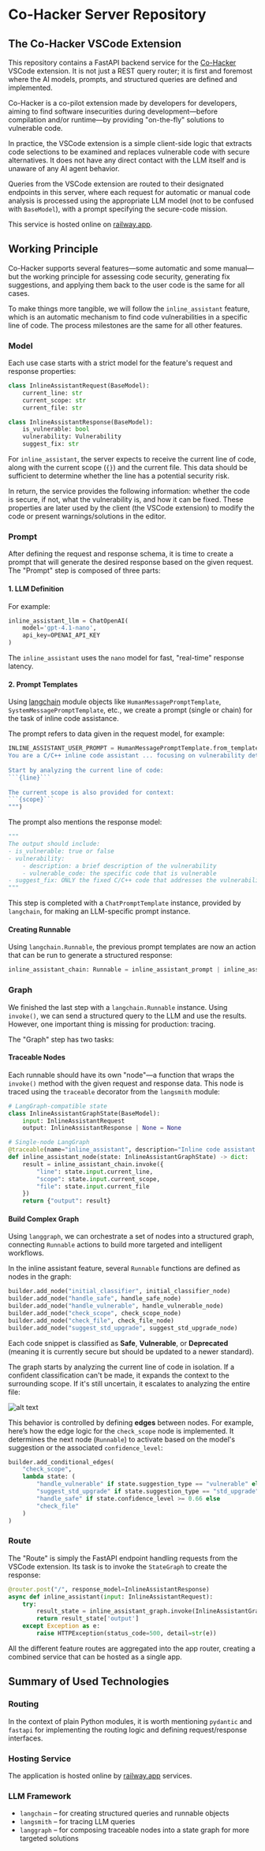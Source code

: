 # Co-Hacker Server Repository

## The Co-Hacker VSCode Extension

This repository contains a FastAPI backend service for the [Co-Hacker](https://github.com/HeapHopper/co-hacker) VSCode extension. It is not just a REST query router; it is first and foremost where the AI models, prompts, and structured queries are defined and implemented.

Co-Hacker is a co-pilot extension made by developers for developers, aiming to find software insecurities during development—before compilation and/or runtime—by providing "on-the-fly" solutions to vulnerable code.

In practice, the VSCode extension is a simple client-side logic that extracts code selections to be examined and replaces vulnerable code with secure alternatives. It does not have any direct contact with the LLM itself and is unaware of any AI agent behavior.

Queries from the VSCode extension are routed to their designated endpoints in this server, where each request for automatic or manual code analysis is processed using the appropriate LLM model (not to be confused with `BaseModel`), with a prompt specifying the secure-code mission.

This service is hosted online on [railway.app](https://railway.app/).

## Working Principle

Co-Hacker supports several features—some automatic and some manual—but the working principle for assessing code security, generating fix suggestions, and applying them back to the user code is the same for all cases.

To make things more tangible, we will follow the `inline_assistant` feature, which is an automatic mechanism to find code vulnerabilities in a specific line of code. The process milestones are the same for all other features.

### Model

Each use case starts with a strict model for the feature's request and response properties:

```python
class InlineAssistantRequest(BaseModel):
    current_line: str
    current_scope: str
    current_file: str

class InlineAssistantResponse(BaseModel):
    is_vulnerable: bool
    vulnerability: Vulnerability
    suggest_fix: str
```

For `inline_assistant`, the server expects to receive the current line of code, along with the current scope (`{}`) and the current file. This data should be sufficient to determine whether the line has a potential security risk.

In return, the service provides the following information: whether the code is secure, if not, what the vulnerability is, and how it can be fixed. These properties are later used by the client (the VSCode extension) to modify the code or present warnings/solutions in the editor.

### Prompt

After defining the request and response schema, it is time to create a prompt that will generate the desired response based on the given request. The "Prompt" step is composed of three parts:

#### 1. LLM Definition

For example:

```python
inline_assistant_llm = ChatOpenAI(
    model='gpt-4.1-nano',
    api_key=OPENAI_API_KEY
)
```

The `inline_assistant` uses the `nano` model for fast, "real-time" response latency.

#### 2. Prompt Templates

Using [langchain](https://www.langchain.com/) module objects like `HumanMessagePromptTemplate`, `SystemMessagePromptTemplate`, etc., we create a prompt (single or chain) for the task of inline code assistance.

The prompt refers to data given in the request model, for example:

```python
INLINE_ASSISTANT_USER_PROMPT = HumanMessagePromptTemplate.from_template("""
You are a C/C++ inline code assistant ... focusing on vulnerability detection and secure code.
                                                                        
Start by analyzing the current line of code:
```{line}```
                                                                        
The current scope is also provided for context:
```{scope}```
""")
```

The prompt also mentions the response model:

```python
"""
The output should include:
- is_vulnerable: true or false
- vulnerability:
    - description: a brief description of the vulnerability
    - vulnerable_code: the specific code that is vulnerable
- suggest_fix: ONLY the fixed C/C++ code that addresses the vulnerability.
"""
```

This step is completed with a `ChatPromptTemplate` instance, provided by `langchain`, for making an LLM-specific prompt instance.

#### Creating Runnable

Using `langchain.Runnable`, the previous prompt templates are now an action that can be run to generate a structured response:

```python
inline_assistant_chain: Runnable = inline_assistant_prompt | inline_assistant_llm.with_structured_output(InlineAssistantResponse)
```

### Graph

We finished the last step with a `langchain.Runnable` instance. Using `invoke()`, we can send a structured query to the LLM and use the results. However, one important thing is missing for production: tracing.

The "Graph" step has two tasks:

#### Traceable Nodes

Each runnable should have its own "node"—a function that wraps the `invoke()` method with the given request and response data. This node is traced using the `traceable` decorator from the `langsmith` module:

```python
# LangGraph-compatible state
class InlineAssistantGraphState(BaseModel):
    input: InlineAssistantRequest
    output: InlineAssistantResponse | None = None  

# Single-node LangGraph
@traceable(name="inline_assistant", description="Inline code assistant for C/C++ vulnerabilities")
def inline_assistant_node(state: InlineAssistantGraphState) -> dict:
    result = inline_assistant_chain.invoke({
        "line": state.input.current_line,
        "scope": state.input.current_scope,
        "file": state.input.current_file
    })
    return {"output": result}
```

#### Build Complex Graph

Using `langgraph`, we can orchestrate a set of nodes into a structured graph, connecting `Runnable` actions to build more targeted and intelligent workflows.

In the inline assistant feature, several `Runnable` functions are defined as nodes in the graph:

```python
builder.add_node("initial_classifier", initial_classifier_node)
builder.add_node("handle_safe", handle_safe_node)
builder.add_node("handle_vulnerable", handle_vulnerable_node)
builder.add_node("check_scope", check_scope_node)
builder.add_node("check_file", check_file_node)
builder.add_node("suggest_std_upgrade", suggest_std_upgrade_node)
```

Each code snippet is classified as **Safe**, **Vulnerable**, or **Deprecated** (meaning it is currently secure but should be updated to a newer standard).

The graph starts by analyzing the current line of code in isolation. If a confident classification can't be made, it expands the context to the surrounding scope. If it's still uncertain, it escalates to analyzing the entire file:

![alt text](assets/langgraph.gif)

This behavior is controlled by defining **edges** between nodes. For example, here’s how the edge logic for the `check_scope` node is implemented. It determines the next node (`Runnable`) to activate based on the model's suggestion or the associated `confidence_level`:

```python
builder.add_conditional_edges(
    "check_scope",
    lambda state: (
        "handle_vulnerable" if state.suggestion_type == "vulnerable" else
        "suggest_std_upgrade" if state.suggestion_type == "std_upgrade" else
        "handle_safe" if state.confidence_level >= 0.66 else
        "check_file"
    )
)
```

### Route

The "Route" is simply the FastAPI endpoint handling requests from the VSCode extension.
Its task is to invoke the `StateGraph` to create the response:

```python
@router.post("/", response_model=InlineAssistantResponse)
async def inline_assistant(input: InlineAssistantRequest):
    try:
        result_state = inline_assistant_graph.invoke(InlineAssistantGraphState(input=input))
        return result_state['output']
    except Exception as e:
        raise HTTPException(status_code=500, detail=str(e))
```

All the different feature routes are aggregated into the app router, creating a combined service that can be hosted as a single app.

## Summary of Used Technologies

### Routing

In the context of plain Python modules, it is worth mentioning `pydantic` and `fastapi` for implementing the routing logic and defining request/response interfaces.

### Hosting Service

The application is hosted online by [railway.app](https://railway.app/) services.

### LLM Framework

- `langchain` – for creating structured queries and runnable objects
- `langsmith` – for tracing LLM queries
- `langgraph` – for composing traceable nodes into a state graph for more targeted solutions

